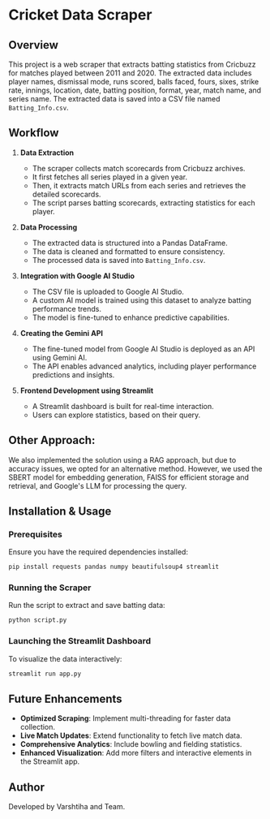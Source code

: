 # Cricket Data Scraper  

## Overview  

This project is a web scraper that extracts batting statistics from Cricbuzz for matches played between 2011 and 2020. The extracted data includes player names, dismissal mode, runs scored, balls faced, fours, sixes, strike rate, innings, location, date, batting position, format, year, match name, and series name. The extracted data is saved into a CSV file named `Batting_Info.csv`.  

## Workflow  

1. **Data Extraction**  
   - The scraper collects match scorecards from Cricbuzz archives.  
   - It first fetches all series played in a given year.  
   - Then, it extracts match URLs from each series and retrieves the detailed scorecards.  
   - The script parses batting scorecards, extracting statistics for each player.  

2. **Data Processing**  
   - The extracted data is structured into a Pandas DataFrame.  
   - The data is cleaned and formatted to ensure consistency.  
   - The processed data is saved into `Batting_Info.csv`.  

3. **Integration with Google AI Studio**  
   - The CSV file is uploaded to Google AI Studio.  
   - A custom AI model is trained using this dataset to analyze batting performance trends.  
   - The model is fine-tuned to enhance predictive capabilities.  

4. **Creating the Gemini API**  
   - The fine-tuned model from Google AI Studio is deployed as an API using Gemini AI.  
   - The API enables advanced analytics, including player performance predictions and insights.  

5. **Frontend Development using Streamlit**  
   - A Streamlit dashboard is built for real-time interaction.  
   - Users can explore statistics, based on their query.
  
## Other Approach:

We also implemented the solution using a RAG approach, but due to accuracy issues, we opted for an alternative method. However, we used the SBERT model for embedding generation, FAISS for efficient storage and retrieval, and Google's LLM for processing the query.

## Installation & Usage  

### **Prerequisites**  
Ensure you have the required dependencies installed:  

```bash
pip install requests pandas numpy beautifulsoup4 streamlit
```  

### **Running the Scraper**  
Run the script to extract and save batting data:  

```bash
python script.py
```  

### **Launching the Streamlit Dashboard**  
To visualize the data interactively:  

```bash
streamlit run app.py
```  

## Future Enhancements  

- **Optimized Scraping**: Implement multi-threading for faster data collection.  
- **Live Match Updates**: Extend functionality to fetch live match data.  
- **Comprehensive Analytics**: Include bowling and fielding statistics.  
- **Enhanced Visualization**: Add more filters and interactive elements in the Streamlit app.  

## Author  

Developed by Varshtiha and Team.
